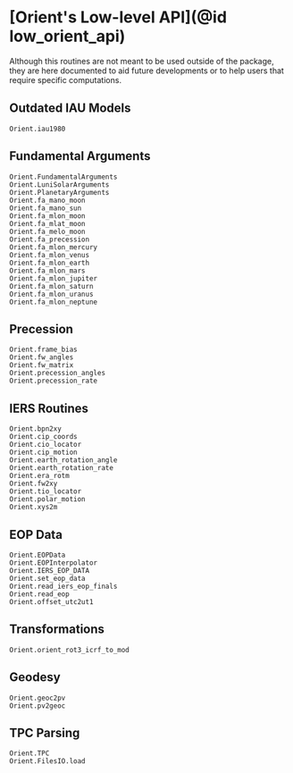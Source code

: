 # [Orient's Low-level API](@id low_orient_api)

Although this routines are not meant to be used outside of the package, they are here documented to aid future developments or to help users that require specific computations.

## Outdated IAU Models

```@docs
Orient.iau1980
```

## Fundamental Arguments 

```@docs 
Orient.FundamentalArguments
Orient.LuniSolarArguments
Orient.PlanetaryArguments
Orient.fa_mano_moon
Orient.fa_mano_sun
Orient.fa_mlon_moon
Orient.fa_mlat_moon
Orient.fa_melo_moon
Orient.fa_precession
Orient.fa_mlon_mercury
Orient.fa_mlon_venus
Orient.fa_mlon_earth
Orient.fa_mlon_mars
Orient.fa_mlon_jupiter
Orient.fa_mlon_saturn
Orient.fa_mlon_uranus
Orient.fa_mlon_neptune
```

## Precession

```@docs
Orient.frame_bias
Orient.fw_angles
Orient.fw_matrix
Orient.precession_angles
Orient.precession_rate
```

## IERS Routines

```@docs 
Orient.bpn2xy
Orient.cip_coords
Orient.cio_locator
Orient.cip_motion
Orient.earth_rotation_angle
Orient.earth_rotation_rate 
Orient.era_rotm
Orient.fw2xy
Orient.tio_locator
Orient.polar_motion
Orient.xys2m
```

## EOP Data

```@docs 
Orient.EOPData
Orient.EOPInterpolator
Orient.IERS_EOP_DATA
Orient.set_eop_data
Orient.read_iers_eop_finals 
Orient.read_eop 
Orient.offset_utc2ut1
```

## Transformations

```@docs 
Orient.orient_rot3_icrf_to_mod
```

## Geodesy 

```@docs 
Orient.geoc2pv 
Orient.pv2geoc
```

## TPC Parsing 

```@docs 
Orient.TPC
Orient.FilesIO.load

```